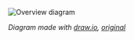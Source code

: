 ![Overview diagram](/wiki/Architecture/attachment/5/TTN%20Diagram.png)

_Diagram made with [draw.io](https://draw.io), [original](/wiki/Architecture/attachment/6/TTN%20Diagram.xml)_